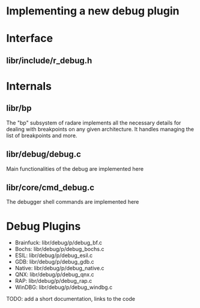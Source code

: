 # Implementing a new debug plugin



# Interface

## libr/include/r\_debug.h

# Internals

## libr/bp

The "bp" subsystem of radare implements all the necessary details for dealing with breakpoints on any given architecture. It handles managing the list of breakpoints and more.

## libr/debug/debug.c

Main functionalities of the debug are implemented here

## libr/core/cmd\_debug.c

The debugger shell commands are implemented here

# Debug Plugins 

* Brainfuck: libr/debug/p/debug\_bf.c
* Bochs: libr/debug/p/debug\_bochs.c
* ESIL: libr/debug/p/debug\_esil.c
* GDB: libr/debug/p/debug\_gdb.c
* Native: libr/debug/p/debug\_native.c
* QNX: libr/debug/p/debug\_qnx.c
* RAP: libr/debug/p/debug\_rap.c
* WinDBG: libr/debug/p/debug\_windbg.c



TODO: add a short documentation, links to the code


